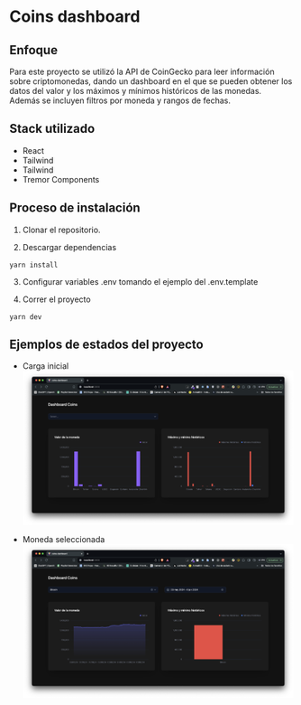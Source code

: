 # Coins dashboard

## Enfoque
Para este proyecto se utilizó la API de CoinGecko para leer información sobre criptomonedas, dando un dashboard en el que se pueden obtener los datos del valor y los máximos y mínimos históricos de las monedas. Además se incluyen filtros por moneda y rangos de fechas.

## Stack utilizado
- React
- Tailwind
- Tailwind
- Tremor Components

## Proceso de instalación
1. Clonar el repositorio.

2. Descargar dependencias
```
yarn install
```

3. Configurar variables .env tomando el ejemplo del .env.template

4. Correr el proyecto
```
yarn dev
```

## Ejemplos de estados del proyecto

- Carga inicial
![Carga inicial del dashboard](images/Dashboard.png)

- Moneda seleccionada
![Moneda seleccionada en el dashboard](images/Coinselected.png)
